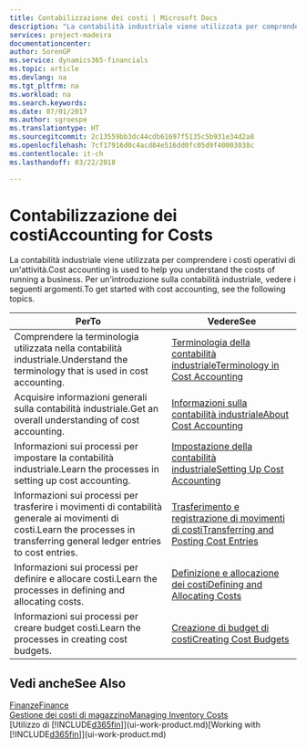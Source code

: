 ```yaml
---
title: Contabilizzazione dei costi | Microsoft Docs
description: "La contabilità industriale viene utilizzata per comprendere i costi operativi di un'attività. Per un'introduzione sulla contabilità industriale, vedere i seguenti argomenti."
services: project-madeira
documentationcenter: 
author: SorenGP
ms.service: dynamics365-financials
ms.topic: article
ms.devlang: na
ms.tgt_pltfrm: na
ms.workload: na
ms.search.keywords: 
ms.date: 07/01/2017
ms.author: sgroespe
ms.translationtype: HT
ms.sourcegitcommit: 2c13559bb3dc44cdb61697f5135c5b931e34d2a8
ms.openlocfilehash: 7cf17916d0c4acd84e516dd0fc05d9f40003038c
ms.contentlocale: it-ch
ms.lasthandoff: 03/22/2018

---
```

# <a name="accounting-for-costs"></a><span data-ttu-id="10674-104">Contabilizzazione dei costi</span><span class="sxs-lookup"><span data-stu-id="10674-104">Accounting for Costs</span></span>
<span data-ttu-id="10674-105">La contabilità industriale viene utilizzata per comprendere i costi operativi di un'attività.</span><span class="sxs-lookup"><span data-stu-id="10674-105">Cost accounting is used to help you understand the costs of running a business.</span></span> <span data-ttu-id="10674-106">Per un'introduzione sulla contabilità industriale, vedere i seguenti argomenti.</span><span class="sxs-lookup"><span data-stu-id="10674-106">To get started with cost accounting, see the following topics.</span></span>  

|<span data-ttu-id="10674-107">Per</span><span class="sxs-lookup"><span data-stu-id="10674-107">To</span></span>|<span data-ttu-id="10674-108">Vedere</span><span class="sxs-lookup"><span data-stu-id="10674-108">See</span></span>|  
|--------|---------|  
|<span data-ttu-id="10674-109">Comprendere la terminologia utilizzata nella contabilità industriale.</span><span class="sxs-lookup"><span data-stu-id="10674-109">Understand the terminology that is used in cost accounting.</span></span>|[<span data-ttu-id="10674-110">Terminologia della contabilità industriale</span><span class="sxs-lookup"><span data-stu-id="10674-110">Terminology in Cost Accounting</span></span>](finance-terminology-in-cost-accounting.md)|  
|<span data-ttu-id="10674-111">Acquisire informazioni generali sulla contabilità industriale.</span><span class="sxs-lookup"><span data-stu-id="10674-111">Get an overall understanding of cost accounting.</span></span>|[<span data-ttu-id="10674-112">Informazioni sulla contabilità industriale</span><span class="sxs-lookup"><span data-stu-id="10674-112">About Cost Accounting</span></span>](finance-about-cost-accounting.md)|  
|<span data-ttu-id="10674-113">Informazioni sui processi per impostare la contabilità industriale.</span><span class="sxs-lookup"><span data-stu-id="10674-113">Learn the processes in setting up cost accounting.</span></span>|[<span data-ttu-id="10674-114">Impostazione della contabilità industriale</span><span class="sxs-lookup"><span data-stu-id="10674-114">Setting Up Cost Accounting</span></span>](finance-set-up-cost-accounting.md)|  
|<span data-ttu-id="10674-115">Informazioni sui processi per trasferire i movimenti di contabilità generale ai movimenti di costi.</span><span class="sxs-lookup"><span data-stu-id="10674-115">Learn the processes in transferring general ledger entries to cost entries.</span></span>|[<span data-ttu-id="10674-116">Trasferimento e registrazione di movimenti di costi</span><span class="sxs-lookup"><span data-stu-id="10674-116">Transferring and Posting Cost Entries</span></span>](finance-transfer-and-post-cost-entries.md)|  
|<span data-ttu-id="10674-117">Informazioni sui processi per definire e allocare costi.</span><span class="sxs-lookup"><span data-stu-id="10674-117">Learn the processes in defining and allocating costs.</span></span>|[<span data-ttu-id="10674-118">Definizione e allocazione dei costi</span><span class="sxs-lookup"><span data-stu-id="10674-118">Defining and Allocating Costs</span></span>](finance-define-and-allocate-costs.md)|  
|<span data-ttu-id="10674-119">Informazioni sui processi per creare budget costi.</span><span class="sxs-lookup"><span data-stu-id="10674-119">Learn the processes in creating cost budgets.</span></span>|[<span data-ttu-id="10674-120">Creazione di budget di costi</span><span class="sxs-lookup"><span data-stu-id="10674-120">Creating Cost Budgets</span></span>](finance-create-cost-budgets.md)|  

## <a name="see-also"></a><span data-ttu-id="10674-121">Vedi anche</span><span class="sxs-lookup"><span data-stu-id="10674-121">See Also</span></span>  
[<span data-ttu-id="10674-122">Finanze</span><span class="sxs-lookup"><span data-stu-id="10674-122">Finance</span></span>](finance.md)  
[<span data-ttu-id="10674-123">Gestione dei costi di magazzino</span><span class="sxs-lookup"><span data-stu-id="10674-123">Managing Inventory Costs</span></span>](finance-manage-inventory-costs.md)  
<span data-ttu-id="10674-124">[Utilizzo di [!INCLUDE[d365fin](includes/d365fin_md.md)]](ui-work-product.md)</span><span class="sxs-lookup"><span data-stu-id="10674-124">[Working with [!INCLUDE[d365fin](includes/d365fin_md.md)]](ui-work-product.md)</span></span>

